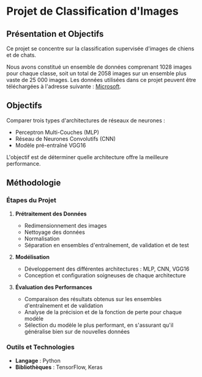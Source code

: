 # Projet de Classification d'Images

## Présentation et Objectifs

Ce projet se concentre sur la classification supervisée d'images de chiens et de chats.

Nous avons constitué un ensemble de données comprenant 1028 images pour chaque classe, soit un total de 2058 images sur un ensemble plus vaste de 25 000 images. 
Les données utilisées dans ce projet peuvent être téléchargées à l'adresse suivante : [Microsoft](https://www.microsoft.com/en-us).

## Objectifs

Comparer trois types d'architectures de réseaux de neurones : 
- Perceptron Multi-Couches (MLP)
- Réseau de Neurones Convolutifs (CNN)
- Modèle pré-entraîné VGG16

L'objectif est de déterminer quelle architecture offre la meilleure performance.

## Méthodologie

### Étapes du Projet

1. **Prétraitement des Données**
   - Redimensionnement des images
   - Nettoyage des données
   - Normalisation
   - Séparation en ensembles d'entraînement, de validation et de test

2. **Modélisation**
   - Développement des différentes architectures : MLP, CNN, VGG16
   - Conception et configuration soigneuses de chaque architecture

3. **Évaluation des Performances**
   - Comparaison des résultats obtenus sur les ensembles d'entraînement et de validation
   - Analyse de la précision et de la fonction de perte pour chaque modèle
   - Sélection du modèle le plus performant, en s'assurant qu'il généralise bien sur de nouvelles données
  
### Outils et Technologies

- **Langage** : Python
- **Bibliothèques** : TensorFlow, Keras


